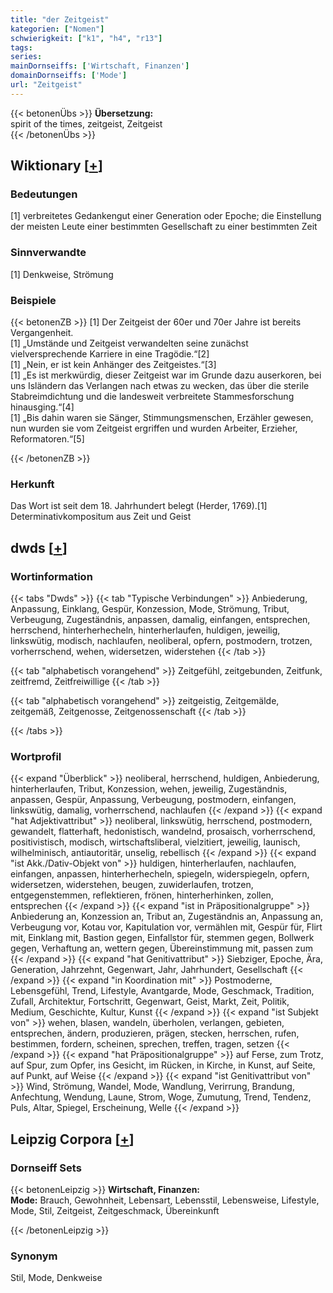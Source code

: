 ```yaml
---
title: "der Zeitgeist"
kategorien: ["Nomen"]
schwierigkeit: ["k1", "h4", "r13"]
tags:
series:
mainDornseiffs: ['Wirtschaft, Finanzen']
domainDornseiffs: ['Mode']
url: "Zeitgeist"
---
```


{{< betonenÜbs >}}
**Übersetzung:**  
spirit of the times, zeitgeist, Zeitgeist  
{{< /betonenÜbs >}}

## Wiktionary [[+](https://de.wiktionary.org/wiki/Zeitgeist)]

### Bedeutungen
[1] verbreitetes Gedankengut einer Generation oder Epoche; die Einstellung der meisten Leute einer bestimmten Gesellschaft zu einer bestimmten Zeit  

### Sinnverwandte
[1] Denkweise, Strömung  

### Beispiele
{{< betonenZB >}}
[1] Der Zeitgeist der 60er und 70er Jahre ist bereits Vergangenheit.  
[1] „Umstände und Zeitgeist verwandelten seine zunächst vielversprechende Karriere in eine Tragödie.“[2]  
[1] „Nein, er ist kein Anhänger des Zeitgeistes.“[3]  
[1] „Es ist merkwürdig, dieser Zeitgeist war im Grunde dazu auserkoren, bei uns Isländern das Verlangen nach etwas zu wecken, das über die sterile Stabreimdichtung und die landesweit verbreitete Stammesforschung hinausging.“[4]  
[1] „Bis dahin waren sie Sänger, Stimmungsmenschen, Erzähler gewesen, nun wurden sie vom Zeitgeist ergriffen und wurden Arbeiter, Erzieher, Reformatoren.“[5]  

{{< /betonenZB >}}
### Herkunft
Das Wort ist seit dem 18. Jahrhundert belegt (Herder, 1769).[1]  
Determinativkompositum aus Zeit und Geist  



## dwds [[+](https://www.dwds.de/wb/Zeitgeist)]

### Wortinformation
{{< tabs "Dwds" >}}
{{< tab "Typische Verbindungen" >}}
Anbiederung, Anpassung, Einklang, Gespür, Konzession, Mode, Strömung, Tribut, Verbeugung, Zugeständnis, anpassen, damalig, einfangen, entsprechen, herrschend, hinterherhecheln, hinterherlaufen, huldigen, jeweilig, linkswütig, modisch, nachlaufen, neoliberal, opfern, postmodern, trotzen, vorherrschend, wehen, widersetzen, widerstehen
{{< /tab >}}

{{< tab "alphabetisch vorangehend" >}}
Zeitgefühl, zeitgebunden, Zeitfunk, zeitfremd, Zeitfreiwillige
{{< /tab >}}

{{< tab "alphabetisch vorangehend" >}}
zeitgeistig, Zeitgemälde, zeitgemäß, Zeitgenosse, Zeitgenossenschaft
{{< /tab >}}

{{< /tabs >}}

### Wortprofil
{{< expand "Überblick" >}} neoliberal, herrschend, huldigen, Anbiederung, hinterherlaufen, Tribut, Konzession, wehen, jeweilig, Zugeständnis, anpassen, Gespür, Anpassung, Verbeugung, postmodern, einfangen, linkswütig, damalig, vorherrschend, nachlaufen {{< /expand >}}
{{< expand "hat Adjektivattribut" >}} neoliberal, linkswütig, herrschend, postmodern, gewandelt, flatterhaft, hedonistisch, wandelnd, prosaisch, vorherrschend, positivistisch, modisch, wirtschaftsliberal, vielzitiert, jeweilig, launisch, wilhelminisch, antiautoritär, unselig, rebellisch {{< /expand >}}
{{< expand "ist Akk./Dativ-Objekt von" >}} huldigen, hinterherlaufen, nachlaufen, einfangen, anpassen, hinterherhecheln, spiegeln, widerspiegeln, opfern, widersetzen, widerstehen, beugen, zuwiderlaufen, trotzen, entgegenstemmen, reflektieren, frönen, hinterherhinken, zollen, entsprechen {{< /expand >}}
{{< expand "ist in Präpositionalgruppe" >}} Anbiederung an, Konzession an, Tribut an, Zugeständnis an, Anpassung an, Verbeugung vor, Kotau vor, Kapitulation vor, vermählen mit, Gespür für, Flirt mit, Einklang mit, Bastion gegen, Einfallstor für, stemmen gegen, Bollwerk gegen, Verhaftung an, wettern gegen, Übereinstimmung mit, passen zum {{< /expand >}}
{{< expand "hat Genitivattribut" >}} Siebziger, Epoche, Ära, Generation, Jahrzehnt, Gegenwart, Jahr, Jahrhundert, Gesellschaft {{< /expand >}}
{{< expand "in Koordination mit" >}} Postmoderne, Lebensgefühl, Trend, Lifestyle, Avantgarde, Mode, Geschmack, Tradition, Zufall, Architektur, Fortschritt, Gegenwart, Geist, Markt, Zeit, Politik, Medium, Geschichte, Kultur, Kunst {{< /expand >}}
{{< expand "ist Subjekt von" >}} wehen, blasen, wandeln, überholen, verlangen, gebieten, entsprechen, ändern, produzieren, prägen, stecken, herrschen, rufen, bestimmen, fordern, scheinen, sprechen, treffen, tragen, setzen {{< /expand >}}
{{< expand "hat Präpositionalgruppe" >}} auf Ferse, zum Trotz, auf Spur, zum Opfer, ins Gesicht, im Rücken, in Kirche, in Kunst, auf Seite, auf Punkt, auf Weise {{< /expand >}}
{{< expand "ist Genitivattribut von" >}} Wind, Strömung, Wandel, Mode, Wandlung, Verirrung, Brandung, Anfechtung, Wendung, Laune, Strom, Woge, Zumutung, Trend, Tendenz, Puls, Altar, Spiegel, Erscheinung, Welle {{< /expand >}}

## Leipzig Corpora [[+](https://corpora.uni-leipzig.de/en/res?word=Zeitgeist&corpusId=deu_newscrawl-public_2018)]

### Dornseiff Sets
{{< betonenLeipzig >}}
**Wirtschaft, Finanzen:**  
**Mode:** Brauch, Gewohnheit, Lebensart, Lebensstil, Lebensweise, Lifestyle, Mode, Stil, Zeitgeist, Zeitgeschmack, Übereinkunft  

{{< /betonenLeipzig >}}

### Synonym
Stil, Mode, Denkweise

